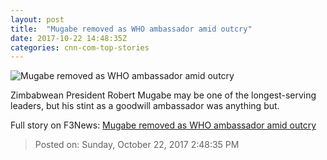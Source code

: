 ```yaml
---
layout: post
title:  "Mugabe removed as WHO ambassador amid outcry"
date: 2017-10-22 14:48:35Z
categories: cnn-com-top-stories
---
```


![Mugabe removed as WHO ambassador amid outcry](http://cdn.cnn.com/cnnnext/dam/assets/160826113349-09-robert-mugabe-super-tease.jpg)

Zimbabwean President Robert Mugabe may be one of the longest-serving leaders, but his stint as a goodwill ambassador was anything but.


Full story on F3News: [Mugabe removed as WHO ambassador amid outcry](http://www.f3nws.com/n/cWgvBD)

> Posted on: Sunday, October 22, 2017 2:48:35 PM
